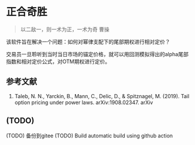 # 正合奇胜

> 以二敌一，则一术为正，一术为奇 曹操

该软件旨在解决一个问题：如何对幂律支配下的尾部期权进行相对定价？

交易员一旦聆听到当时当日市场的锚定价格，就可以用回测模拟得出的alpha尾部指数和相对定价公式，对OTM期权进行定价。

## 参考文献
1. Taleb, N. N., Yarckin, B., Mann, C., Delic, D., & Spitznagel, M. (2019). Tail option pricing under power laws. arXiv:1908.02347. arXiv 

## (TODO)
(TODO) 备份到gitee
(TODO) Build automatic build using github action